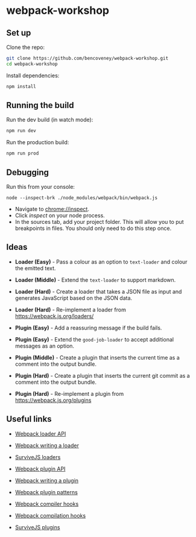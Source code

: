# webpack-workshop

## Set up

Clone the repo:

```bash
git clone https://github.com/bencoveney/webpack-workshop.git
cd webpack-workshop
```

Install dependencies:

```bash
npm install
```

## Running the build

Run the dev build (in watch mode):

```bash
npm run dev
```

Run the production build:

```bash
npm run prod
```

## Debugging

Run this from your console:

```
node --inspect-brk ./node_modules/webpack/bin/webpack.js
```

- Navigate to [chrome://inspect](chrome://inspect).
- Click *inspect* on your node process.
- In the sources tab, add your project folder. This will allow you to put breakpoints in files. You should only need to do this step once.

## Ideas

- **Loader (Easy)** - Pass a colour as an option to `text-loader` and colour the emitted text.
- **Loader (Middle)** - Extend the `text-loader` to support markdown.
- **Loader (Hard)** - Create a loader that takes a JSON file as input and generates JavaScript based on the JSON data.
- **Loader (Hard)** - Re-implement a loader from https://webpack.js.org/loaders/

- **Plugin (Easy)** - Add a reassuring message if the build fails.
- **Plugin (Easy)** - Extend the `good-job-loader` to accept additional messages as an option.
- **Plugin (Middle)** - Create a plugin that inserts the current time as a comment into the output bundle.
- **Plugin (Hard)** - Create a plugin that inserts the current git commit as a comment into the output bundle.
- **Plugin (Hard)** - Re-implement a plugin from https://webpack.js.org/plugins

## Useful links

- [Webpack loader API](https://webpack.js.org/api/loaders/)
- [Webpack writing a loader](https://webpack.js.org/contribute/writing-a-loader/)
- [SurviveJS loaders](https://survivejs.com/webpack/extending/loaders/)


- [Webpack plugin API](https://webpack.js.org/api/plugins/)
- [Webpack writing a plugin](https://webpack.js.org/contribute/writing-a-plugin/)
- [Webpack plugin patterns](https://webpack.js.org/contribute/plugin-patterns/)
- [Webpack compiler hooks](https://webpack.js.org/api/compiler-hooks/)
- [Webpack compilation hooks](https://webpack.js.org/api/compilation-hooks/)
- [SurviveJS plugins](https://survivejs.com/webpack/extending/plugins/)
